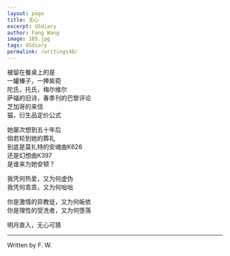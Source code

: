 ```yaml
---
layout: page
title: 无心 
excerpt: USdiary
author: Fang Wang
image: 105.jpg
tags: USdiary
permalink: /writings48/
---
```


被留在餐桌上的是    
一罐榛子，一捧紫菀    
陀氏，托氏，梅尔维尔     
萨福的旧诗，春季刊的巴黎评论   
芝加哥的来信    
猫，衍生品定价公式    

她屡次想到五十年后    
倘若轮到她的葬礼   
到底是莫扎特的安魂曲K626    
还是幻想曲K397   
是谁来为她安顿？

我凭何热爱，又为何虚伪    
我凭何乖乖，又为何咄咄

你是激情的异教徒，又为何皈依   
你是理性的受洗者，又为何堕落       

明月直入，无心可猜



****

Written by F. W.

